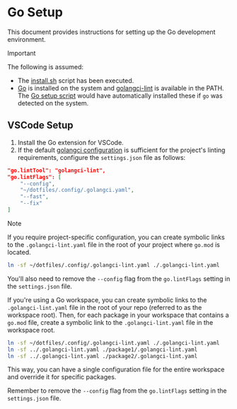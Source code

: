 # Go Setup

This document provides instructions for setting up the Go development environment.

> [!IMPORTANT]
> The following is assumed:
>
> * The [install.sh](../install.sh) script has been executed.
> * [Go](https://golang.org/) is installed on the system and [golangci-lint](https://golangci-lint.run/) is available in the PATH. The [Go setup script](../.config/nvim/scripts/lang/golang.sh) would have automatically installed these if `go` was detected on the system.

## VSCode Setup

1. Install the Go extension for VSCode.
2. If the default [golangci configuration](../.config/.golangci.yaml) is sufficient for the project's linting requirements, configure the `settings.json` file as follows:

```json
"go.lintTool": "golangci-lint",
"go.lintFlags": [
    "--config",
    "~/dotfiles/.config/.golangci.yaml",
    "--fast",
    "--fix"
]
```

> [!NOTE]
> If you require project-specific configuration, you can create symbolic links to the `.golangci-lint.yaml` file in the root of your project where `go.mod` is located.
>
> ```bash
> ln -sf ~/dotfiles/.config/.golangci-lint.yaml ./.golangci-lint.yaml
> ```
>
> You'll also need to remove the `--config` flag from the `go.lintFlags` setting in the `settings.json` file.
>
> If you're using a Go workspace, you can create symbolic links to the `.golangci-lint.yaml` file in the root of your repo (referred to as the workspace root). Then, for each package in your workspace that contains a `go.mod` file, create a symbolic link to the `.golangci-lint.yaml` file in the workspace root.
>
> ```bash
> ln -sf ~/dotfiles/.config/.golangci-lint.yaml ./.golangci-lint.yaml
> ln -sf ../.golangci-lint.yaml ./package1/.golangci-lint.yaml
> ln -sf ../.golangci-lint.yaml ./package2/.golangci-lint.yaml
> ```
>
> This way, you can have a single configuration file for the entire workspace and override it for specific packages.
>
> Remember to remove the `--config` flag from the `go.lintFlags` setting in the `settings.json` file.
